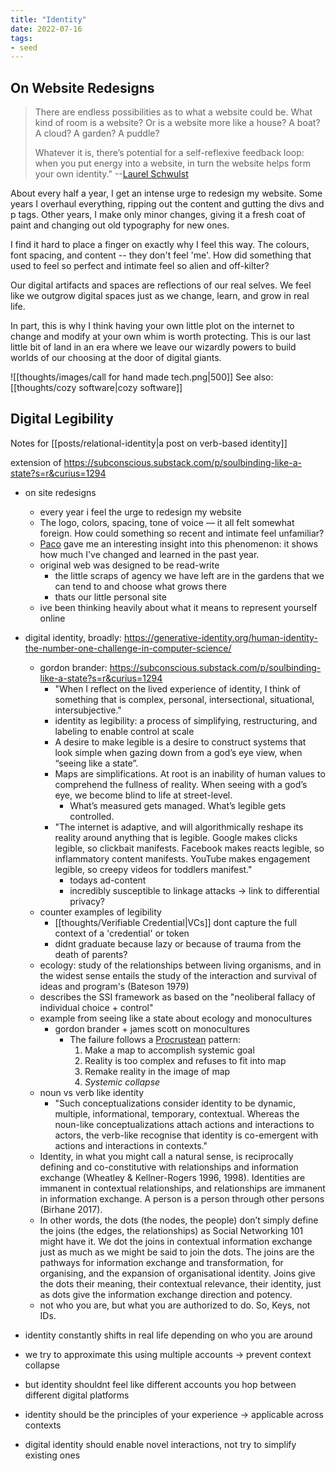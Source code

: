 ```yaml
---
title: "Identity"
date: 2022-07-16
tags:
- seed
---
```


## On Website Redesigns
> There are endless possibilities as to what a website could be. What kind of room is a website? Or is a website more like a house? A boat? A cloud? A garden? A puddle?
> 
> Whatever it is, there’s potential for a self-reflexive feedback loop: when you put energy into a website, in turn the website helps form your own identity." --[Laurel Schwulst](https://thecreativeindependent.com/essays/laurel-schwulst-my-website-is-a-shifting-house-next-to-a-river-of-knowledge-what-could-yours-be/)

About every half a year, I get an intense urge to redesign my website. Some years I overhaul everything, ripping out the content and gutting the divs and p tags. Other years, I make only minor changes, giving it a fresh coat of paint and changing out old typography for new ones.

I find it hard to place a finger on exactly why I feel this way. The colours, font spacing, and content -- they don't feel 'me'. How did something that used to feel so perfect and intimate feel so alien and off-kilter?

Our digital artifacts and spaces are reflections of our real selves. We feel like we outgrow digital spaces just as we change, learn, and grow in real life.

In part, this is why I think having your own little plot on the internet to change and modify at your own whim is worth protecting. This is our last little bit of land in an era where we leave our wizardly powers to build worlds of our choosing at the door of digital giants.

![[thoughts/images/call for hand made tech.png|500]]
See also: [[thoughts/cozy software|cozy software]]

## Digital Legibility
Notes for [[posts/relational-identity|a post on verb-based identity]]

extension of https://subconscious.substack.com/p/soulbinding-like-a-state?s=r&curius=1294
- on site redesigns
	- every year i feel the urge to redesign my website
	- The logo, colors, spacing, tone of voice — it all felt somewhat foreign. How could something so recent and intimate feel unfamiliar?
	- [Paco](https://paco.sh/) gave me an interesting insight into this phenomenon: it shows how much I've changed and learned in the past year.
	- original web was designed to be read-write
		- the little scraps of agency we have left are in the gardens that we can tend to and choose what grows there
		- thats our little personal site
	- ive been thinking heavily about what it means to represent yourself online
- digital identity, broadly: https://generative-identity.org/human-identity-the-number-one-challenge-in-computer-science/
	- gordon brander: https://subconscious.substack.com/p/soulbinding-like-a-state?s=r&curius=1294
		- "When I reflect on the lived experience of identity, I think of something that is complex, personal, intersectional, situational, intersubjective."
		- identity as legibility: a process of simplifying, restructuring, and labeling to enable control at scale
		- A desire to make legible is a desire to construct systems that look simple when gazing down from a god’s eye view, when “seeing like a state”.
		- Maps are simplifications. At root is an inability of human values to comprehend the fullness of reality. When seeing with a god’s eye, we become blind to life at street-level.
			- What’s measured gets managed. What’s legible gets controlled.
		- "The internet is adaptive, and will algorithmically reshape its reality around anything that is legible. Google makes clicks legible, so clickbait manifests. Facebook makes reacts legible, so inflammatory content manifests. YouTube makes engagement legible, so creepy videos for toddlers manifest."
			- todays ad-content
			- incredibly susceptible to linkage attacks -> link to differential privacy?
	- counter examples of legibility
		- [[thoughts/Verifiable Credential|VCs]] dont capture the full context of a 'credential' or token
		- didnt graduate because lazy or because of trauma from the death of parents?
	- ecology: study of the relationships between living organisms, and in the widest sense entails the study of the interaction and survival of ideas and program's (Bateson 1979)
	- describes the SSI framework as based on the "neoliberal fallacy of individual choice + control"
	- example from seeing like a state about ecology and monocultures
		- gordon brander + james scott on monocultures
			- The failure follows a [Procrustean](https://en.wikipedia.org/wiki/Procrustes) pattern:
				1.  Make a map to accomplish systemic goal
				2.  Reality is too complex and refuses to fit into map
				3.  Remake reality in the image of map
				4.  *Systemic collapse*
	- noun vs verb like identity
		- "Such conceptualizations consider identity to be dynamic, multiple, informational, temporary, contextual. Whereas the noun-like conceptualizations attach actions and interactions to actors, the verb-like recognise that identity is co-emergent with actions and interactions in contexts."
	- Identity, in what you might call a natural sense, is reciprocally defining and co-constitutive with relationships and information exchange (Wheatley & Kellner-Rogers 1996, 1998). Identities are immanent in contextual relationships, and relationships are immanent in information exchange. A person is a person through other persons (Birhane 2017).
	- In other words, the dots (the nodes, the people) don’t simply define the joins (the edges, the relationships) as Social Networking 101 might have it. We dot the joins in contextual information exchange just as much as we might be said to join the dots. The joins are the pathways for information exchange and transformation, for organising, and the expansion of organisational identity. Joins give the dots their meaning, their contextual relevance, their identity, just as dots give the information exchange direction and potency. 
	- not who you are, but what you are authorized to do. So, Keys, not IDs.


- identity constantly shifts in real life depending on who you are around
- we try to approximate this using multiple accounts -> prevent context collapse
- but identity shouldnt feel like different accounts you hop between different digital platforms
- identity should be the principles of your experience -> applicable across contexts
- digital identity should enable novel interactions, not try to simplify existing ones